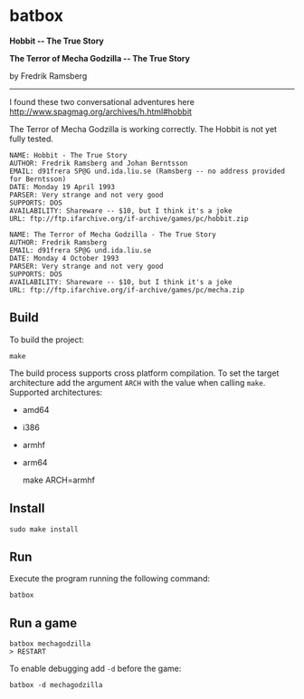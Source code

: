 # batbox
**Hobbit -- The True Story**

**The Terror of Mecha Godzilla -- The True Story**

by Fredrik Ramsberg

---


I found these two conversational adventures here http://www.spagmag.org/archives/h.html#hobbit

The Terror of Mecha Godzilla is working correctly. The Hobbit is not yet fully tested.

    NAME: Hobbit - The True Story
    AUTHOR: Fredrik Ramsberg and Johan Berntsson
    EMAIL: d91frera SP@G und.ida.liu.se (Ramsberg -- no address provided for Berntsson)
    DATE: Monday 19 April 1993
    PARSER: Very strange and not very good
    SUPPORTS: DOS
    AVAILABILITY: Shareware -- $10, but I think it's a joke
    URL: ftp://ftp.ifarchive.org/if-archive/games/pc/hobbit.zip

    NAME: The Terror of Mecha Godzilla - The True Story
    AUTHOR: Fredrik Ramsberg
    EMAIL: d91frera SP@G und.ida.liu.se
    DATE: Monday 4 October 1993
    PARSER: Very strange and not very good
    SUPPORTS: DOS
    AVAILABILITY: Shareware -- $10, but I think it's a joke
    URL: ftp://ftp.ifarchive.org/if-archive/games/pc/mecha.zip

## Build

To build the project:

    make

The build process supports cross platform compilation.
To set the target architecture add the argument `ARCH` with the value when calling `make`.
Supported architectures:
* amd64
* i386
* armhf
* arm64


    make ARCH=armhf

## Install

    sudo make install

## Run
Execute the program running the following command:

    batbox

## Run a game

    batbox mechagodzilla
    > RESTART
    
To enable debugging add `-d` before the game:

    batbox -d mechagodzilla
    
